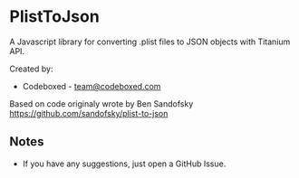 # PlistToJson

A Javascript library for converting .plist files to JSON objects with Titanium API.

Created by:

* Codeboxed - <team@codeboxed.com>

Based on code originaly wrote by Ben Sandofsky https://github.com/sandofsky/plist-to-json

## Notes
* If you have any suggestions, just open a GitHub Issue.